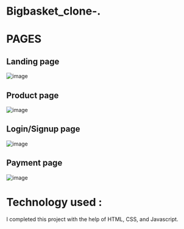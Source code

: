 # Bigbasket_clone-.
# PAGES
## Landing page
![image](https://user-images.githubusercontent.com/113367998/230164299-cd34fed1-105e-47a3-a07c-19ba65fe2c5e.png)

## Product page
![image](https://user-images.githubusercontent.com/113367998/230165747-b24cb1ee-f2df-4c87-a13f-c1c6e6e3c94a.png)

## Login/Signup page
![image](https://user-images.githubusercontent.com/113367998/230273626-ea38374a-d582-46ef-8de2-e5550f5801d0.png)

## Payment page
![image](https://user-images.githubusercontent.com/113367998/230167930-9188cf55-679a-47d7-acc2-db2b70eb7d97.png)

# Technology used :
I completed this project with the help of HTML, CSS, and Javascript.
